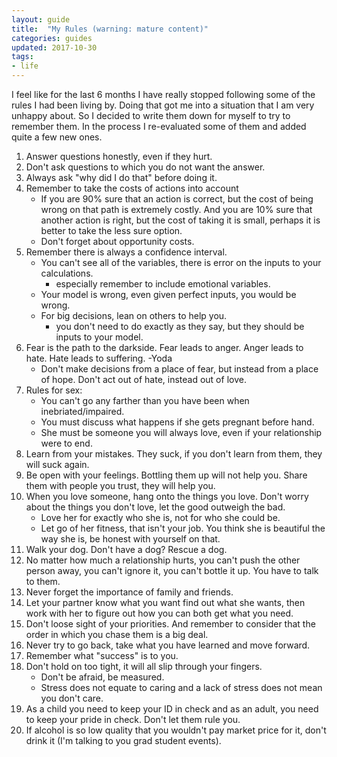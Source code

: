 ```yaml
---
layout: guide
title:  "My Rules (warning: mature content)"
categories: guides
updated: 2017-10-30
tags:
- life
---
```

I feel like for the last 6 months I have really stopped following some of the rules I had been living by. Doing that got me into a situation that I am very unhappy about. So I decided to write them down for myself to try to remember them. In the process I re-evaluated some of them and added quite a few new ones. 

1. Answer questions honestly, even if they hurt.
2. Don't ask questions to which you do not want the answer.
3. Always ask "why did I do that" before doing it.
4. Remember to take the costs of actions into account
    - If you are 90% sure that an action is correct, but the cost of being wrong on that path is extremely costly. And you are 10% sure that another action is right, but the cost of taking it is small, perhaps it is better to take the less sure option.
    - Don't forget about opportunity costs.
5. Remember there is always a confidence interval.
    - You can't see all of the variables, there is error on the inputs to your calculations.
        - especially remember to include emotional variables.
    - Your model is wrong, even given perfect inputs, you would be wrong.
    - For big decisions, lean on others to help you.
        - you don't need to do exactly as they say, but they should be inputs to your model.
6. Fear is the path to the darkside. Fear leads to anger. Anger leads to hate. Hate leads to suffering. -Yoda
    - Don't make decisions from a place of fear, but instead from a place of hope. Don't act out of hate, instead out of love.
7. Rules for sex:
    - You can't go any farther than you have been when inebriated/impaired.
    - You must discuss what happens if she gets pregnant before hand.
    - She must be someone you will always love, even if your relationship were to end.
8. Learn from your mistakes. They suck, if you don't learn from them, they will suck again.
9. Be open with your feelings. Bottling them up will not help you. Share them with people you trust, they will help you.
10. When you love someone, hang onto the things you love. Don't worry about the things you don't love, let the good outweigh the bad.
    - Love her for exactly who she is, not for who she could be.
    - Let go of her fitness, that isn't your job. You think she is beautiful the way she is, be honest with yourself on that.
11. Walk your dog. Don't have a dog? Rescue a dog.
12. No matter how much a relationship hurts, you can't push the other person away, you can't ignore it, you can't bottle it up. You have to talk to them.
13. Never forget the importance of family and friends.
14. Let your partner know what you want find out what she wants, then work with her to figure out how you can both get what you need.
15. Don't loose sight of your priorities. And remember to consider that the order in which you chase them is a big deal.
16. Never try to go back, take what you have learned and move forward.
17. Remember what "success" is to you. 
18. Don't hold on too tight, it will all slip through your fingers. 
    - Don't be afraid, be measured.
    - Stress does not equate to caring and a lack of stress does not mean you don't care.
19. As a child you need to keep your ID in check and as an adult, you need to keep your pride in check. Don't let them rule you.
20. If alcohol is so low quality that you wouldn't pay market price for it, don't drink it (I'm talking to you grad student events).
